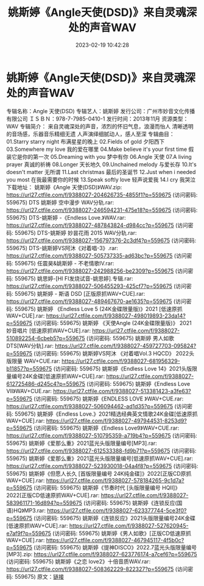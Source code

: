 ﻿---
title: 姚斯婷《Angle天使(DSD)》来自灵魂深处的声音WAV
date: 2023-02-19 10:42:28
categories: WAV车载音乐、镜像
tags: 华语中文
---
# 姚斯婷《Angle天使(DSD)》来自灵魂深处的声音WAV

专辑名称：Angle 天使(DSD)
专辑艺人：姚斯婷
发行公司：广州市妙音文化传播有限公司
ＩＳＢＮ：978-7-7985-0410-1
发行时间：2013年11月
资源类型：WAV
专辑简介：
来自灵魂深处的声音，浓烈的怀旧气息，浪漫而怡人
清晰透明的音场感，乐器音乐精细无遗
人声演绎细腻动人，感人至深
专辑曲目：
01.Starry starry night 布满星星的晚上
02.Fields of gold 夕阳西下
03.Somewhere my love 我的爱在哪里
04.Make believe it's your first time 假装它是你的第一次
05.Dreaming with you 梦中有你
06.Angle 天使
07.A living prayer 真诚的祈祷
08.Longer 天长地久
09.Unchained melody 与爱长存
10.It's doesn't matter 无所谓
11.Last christmas 最后的圣诞节
12.Just when i needed you most 在我最需要你的时候
13.Speak softly love 轻声说爱我
14.I cry 我哭泣
下载地址：
姚斯婷《Angle 天使(DSD)》WAV.zip: https://url27.ctfile.com/f/9388027-204626735-4855f1?p=559675
(访问密码: 559675)
DTS 姚斯婷 空中漫步 WAV分轨.rar: https://url27.ctfile.com/f/9388027-246594231-475e18?p=559675
(访问密码: 559675)
DTS-姚斯婷 -《Endless Love.》WAV.rar: https://url27.ctfile.com/f/9388027-487843824-d984cc?p=559675
(访问密码: 559675)
DTS-姚斯婷 妙昙花雨 2015 WAV分轨.rar: https://url27.ctfile.com/f/9388027-156797376-2c3df4?p=559675
(访问密码: 559675)
DTS-姚斯婷VS阿沐《对着唱-3》.rar: https://url27.ctfile.com/f/9388027-505737335-ad63bc?p=559675
(访问密码: 559675)
任震昊&姚斯婷 - 不老情歌IV.rar: https://url27.ctfile.com/f/9388027-242988256-be2309?p=559675
(访问密码: 559675)
姚思婷-[HI FI发烧试音-姚思婷].专辑.rar: https://url27.ctfile.com/f/9388027-506455293-425cf7?p=559675
(访问密码: 559675)
姚斯婷 - 斯语 DSD [正版原抓WAV+CUE].rar: https://url27.ctfile.com/f/9388027-489467670-ae1635?p=559675
(访问密码: 559675)
姚斯婷 《Endless Love 5 (24K金碟限量版)》2021 [低速原抓WAV+CUE].rar: https://url27.ctfile.com/f/9388027-498019893-23da14?p=559675
(访问密码: 559675)
姚斯婷 《天使Angle (24K金碟限量版)》 2021 妙音唱片 [低速原抓WAV+CUE].rar: https://url27.ctfile.com/f/9388027-510892254-6cbeb5?p=559675
(访问密码: 559675)
姚斯婷 男人如歌 DTS[WAV分轨].rar: https://url27.ctfile.com/f/9388027-459727703-095824?p=559675
(访问密码: 559675)
姚斯婷VS阿沐 《对着唱Vol.3 HQCD》 2022头版限量 WAV+CUE.rar: https://url27.ctfile.com/f/9388027-681956329-b11857?p=559675
(访问密码: 559675)
姚斯婷《Endless Love 14》2021头版限量编号24K金碟[低速原抓WAV+CUE].rar: https://url27.ctfile.com/f/9388027-612725486-d245c4?p=559675
(访问密码: 559675)
姚斯婷《Endless Love VII》WAV+CUE.rar: https://url27.ctfile.com/f/9388027-513381423-a3fe63?p=559675
(访问密码: 559675)
姚斯婷《ENDLESS LOVE 》WAV+CUE.rar: https://url27.ctfile.com/f/9388027-506094462-ad1d35?p=559675
(访问密码: 559675)
姚斯婷《Endless Love.》2021精选经典英文情歌24K金碟[低速原抓WAV+CUE].rar: https://url27.ctfile.com/f/9388027-497944531-8253d9?p=559675
(访问密码: 559675)
姚斯婷《Endless Love9》WAV+CUE.rar: https://url27.ctfile.com/f/9388027-510795359-a719b4?p=559675
(访问密码: 559675)
姚斯婷《爱那么重》2021蓝光头版限量编号[MP3].rar: https://url27.ctfile.com/f/9388027-612533388-fd9b71?p=559675
(访问密码: 559675)
姚斯婷《爱那么重》2021蓝光头版限量编号[低速原抓WAV+CUE].rar: https://url27.ctfile.com/f/9388027-523930018-04a4f8?p=559675
(访问密码: 559675)
姚斯婷《但愿人长久 [首版限量编号 24K纯金碟]》2022[正版CD原抓WAV+CUE].rar: https://url27.ctfile.com/f/9388027-578184265-9c1d7a?p=559675
(访问密码: 559675)
姚斯婷《节奏时代 [头版限量编号 HQII]》2022[正版CD低速原抓WAV+CUE].rar: https://url27.ctfile.com/f/9388027-583961171-16d894?p=559675
(访问密码: 559675)
姚斯婷《连锁反应(国语)HQ》MP3.rar: https://url27.ctfile.com/f/9388027-623377744-5ce3f0?p=559675
(访问密码: 559675)
姚斯婷《连锁反应》2021头版限量编号24K金碟[低速原抓WAV+CUE].rar: https://url27.ctfile.com/f/9388027-527620945-e7af9f?p=559675
(访问密码: 559675)
姚斯婷《男人如歌》[正版CD低速原抓WAV+CUE].rar: https://url27.ctfile.com/f/9388027-467945117-4f5b0c?p=559675
(访问密码: 559675)
姚斯婷《提神DISCO》2022.7蓝光头版限量编号[MP3].zip: https://url27.ctfile.com/f/9388027-623776174-a7cef6?p=559675
(访问密码: 559675)
姚斯婷《之恋 love2》十倍音质WAV.rar: https://url27.ctfile.com/f/9388027-508362229-822327?p=559675
(访问密码: 559675)
原文：[链接](https://blog.sina.com.cn/s/blog_1647c7e76010310tx.html)